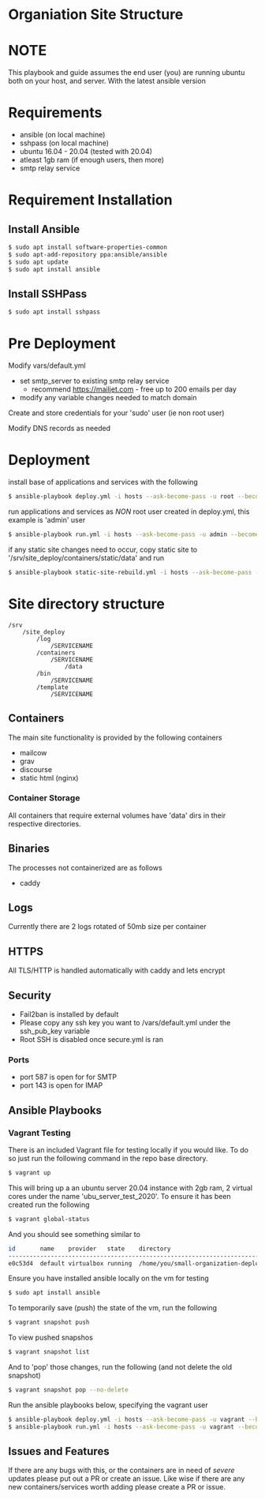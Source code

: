 # Organiation Site Structure

# NOTE 
This playbook and guide assumes the end user (you) are running ubuntu both on your host, and server.
With the latest ansible version

# Requirements
* ansible  (on local machine)
* sshpass  (on local machine)
* ubuntu 16.04 - 20.04 (tested with 20.04)
* atleast 1gb ram (if enough users, then more)
* smtp relay service

# Requirement Installation
## Install Ansible
```sh
$ sudo apt install software-properties-common
$ sudo apt-add-repository ppa:ansible/ansible
$ sudo apt update
$ sudo apt install ansible
```

## Install SSHPass
```sh
$ sudo apt install sshpass
```

# Pre Deployment
Modify vars/default.yml
* set smtp_server to existing smtp relay service
    * recommend <https://mailjet.com> - free up to 200 emails per day
* modify any variable changes needed to match domain

Create and store credentials for your 'sudo' user (ie non root user)

Modify DNS records as needed

# Deployment
install base of applications and services with the following
```sh
$ ansible-playbook deploy.yml -i hosts --ask-become-pass -u root --become --ask-pass
```

run applications and services as *NON* root user created in deploy.yml, this example is 'admin' user
```sh
$ ansible-playbook run.yml -i hosts --ask-become-pass -u admin --become --ask-pass
```

if any static site changes need to occur, copy static site to '/srv/site_deploy/containers/static/data'
and run
```sh
$ ansible-playbook static-site-rebuild.yml -i hosts --ask-become-pass -u admin --become --ask-pass
```


# Site directory structure
```
/srv
    /site_deploy
        /log
            /SERVICENAME
        /containers
            /SERVICENAME
                /data
        /bin
            /SERVICENAME
        /template
            /SERVICENAME
```

## Containers
The main site functionality is provided by the following containers

* mailcow
* grav
* discourse
* static html (nginx)

### Container Storage
All containers that require external volumes have 'data' dirs in their respective directories.

## Binaries
The processes not containerized are as follows

* caddy

## Logs
Currently there are 2 logs rotated of 50mb size per container

## HTTPS
All TLS/HTTP is handled automatically with caddy and lets encrypt

## Security

* Fail2ban is installed by default
* Please copy any ssh key you want to /vars/default.yml under the ssh_pub_key variable
* Root SSH is disabled once secure.yml is ran

### Ports
* port 587 is open for for SMTP
* port 143 is open for IMAP

## Ansible Playbooks

### Vagrant Testing

There is an included Vagrant file for testing locally if you would like. To do so just run the following command in the repo base directory.
```sh
$ vagrant up
```

This will bring up a an ubuntu server 20.04 instance with 2gb ram, 2 virtual cores under the name 'ubu_server_test_2020'.
To ensure it has been created run the following
```sh
$ vagrant global-status
```

And you should see something similar to
```sh
id       name    provider   state    directory                                    
----------------------------------------------------------------------------------
e0c53d4  default virtualbox running  /home/you/small-organization-deployment
```

Ensure you have installed ansible locally on the vm for testing
```sh
$ sudo apt install ansible
```

To temporarily save (push) the state of the vm, run the following
```sh
$ vagrant snapshot push
```

To view pushed snapshos
```sh
$ vagrant snapshot list
```

And to 'pop' those changes, run the following (and not delete the old snapshot)
```sh
$ vagrant snapshot pop --no-delete
```

Run the ansible playbooks below, specifying the vagrant user
```sh
$ ansible-playbook deploy.yml -i hosts --ask-become-pass -u vagrant --become --ask-pass
$ ansible-playbook run.yml -i hosts --ask-become-pass -u vagrant --become --ask-pass
```

## Issues and Features
If there are any bugs with this, or the containers are in need of *severe* updates please put out a PR or create an issue.
Like wise if there are any new containers/services worth adding please create a PR or issue.